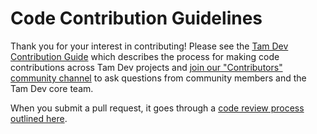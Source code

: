# Code Contribution Guidelines

Thank you for your interest in contributing! Please see the [Tam Dev Contribution Guide](https://developers.mattermost.com/contribute/getting-started/) which describes the process for making code contributions across Tam Dev projects and [join our "Contributors" community channel](https://community.mattermost.com/core/channels/tickets) to ask questions from community members and the Tam Dev core team.

When you submit a pull request, it goes through a [code review process outlined here](https://developers.mattermost.com/contribute/getting-started/code-review/).
